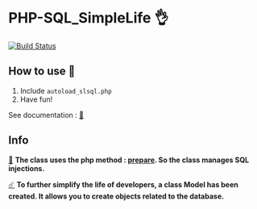 # PHP-SQL_SimpleLife 👌
[![Build Status](https://travis-ci.com/CrBast/PHP-SQL_SimpleLife.svg?branch=ci-cd_integration)](https://travis-ci.com/CrBast/PHP-SQL_SimpleLife)
## How to use 🤷
1. Include `autoload_slsql.php`
2. Have fun!

See documentation : [📔](https://github.com/CrBast/PHP-SQL_SimpleLife/wiki)

## Info

[📌](https://secure.php.net/manual/en/pdo.prepare.php)
**The class uses the php method : [prepare](https://secure.php.net/manual/en/pdo.prepare.php). So the class manages SQL injections.**

[☄️](https://github.com/CrBast/PHP-SQL_SimpleLife/wiki/Model)
**To further simplify the life of developers, a class Model has been created. It allows you to create objects related to the database.**
